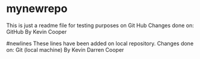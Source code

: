 # mynewrepo
This is just a readme file for testing purposes on Git Hub
Changes done on: GitHub
By Kevin Cooper

#newlines
These lines have been added on local repository.
Changes done on: Git (local machine)
By Kevin Darren Cooper
